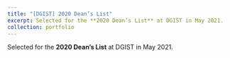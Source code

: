 ```yaml
---
title: "[DGIST] 2020 Dean’s List"
excerpt: Selected for the **2020 Dean’s List** at DGIST in May 2021.
collection: portfolio
---
```


Selected for the **2020 Dean’s List** at DGIST in May 2021.
